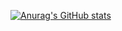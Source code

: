 [![Anurag's GitHub stats](https://github-readme-stats.vercel.app/api?username=Nulllix&show_icons=true&theme=default&include_all_commits=true&hide=contribs,prs)](https://github.com/anuraghazra/github-readme-stats)

